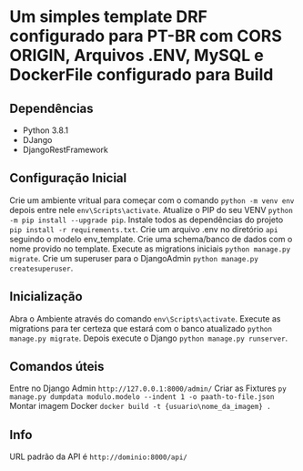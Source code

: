 # Um simples template DRF configurado para PT-BR com CORS ORIGIN, Arquivos .ENV, MySQL e DockerFile configurado para Build

## Dependências

- Python 3.8.1
- DJango
- DjangoRestFramework

## Configuração Inicial

Crie um ambiente vritual para começar com o comando `python -m venv env` depois entre nele `env\Scripts\activate`.
Atualize o PIP do seu VENV `python -m pip install --upgrade pip`.
Instale todos as dependências do projeto `pip install -r requirements.txt`.
Crie um arquivo .env no diretório `api` seguindo o modelo env_template.
Crie uma schema/banco de dados com o nome provido no template.
Execute as migrations iniciais `python manage.py migrate`.
Crie um superuser para o DjangoAdmin `python manage.py createsuperuser`.

## Inicialização

Abra o Ambiente através do comando `env\Scripts\activate`.
Execute as migrations para ter certeza que estará com o banco atualizado `python manage.py migrate`.
Depois execute o Django `python manage.py runserver`.

## Comandos úteis

Entre no Django Admin `http://127.0.0.1:8000/admin/`
Criar as Fixtures `py manage.py dumpdata modulo.modelo --indent 1 -o paath-to-file.json`
Montar imagem Docker `docker build -t {usuario\nome_da_imagem} .`

## Info

URL padrão da API é `http://dominio:8000/api/`
